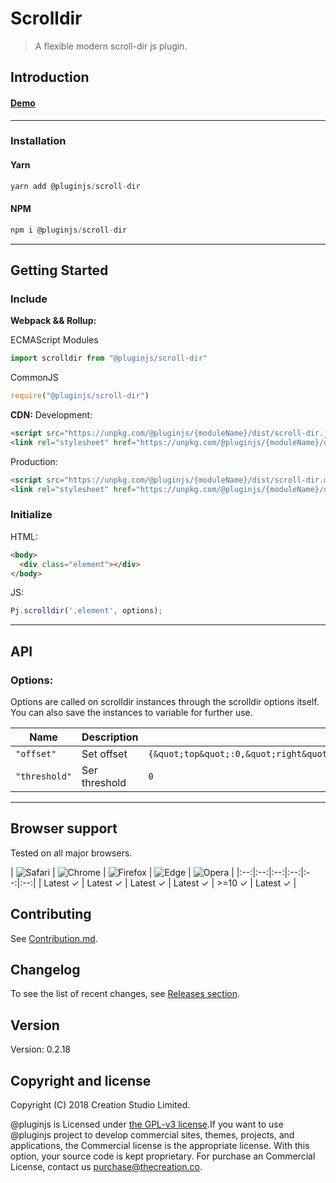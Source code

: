 # Scrolldir
> A flexible modern scroll-dir js plugin.
## Introduction

#### [Demo]()
---
### Installation

#### Yarn
```javascript
yarn add @pluginjs/scroll-dir
```
#### NPM
```javascript
npm i @pluginjs/scroll-dir
```
---

## Getting Started
### Include
**Webpack && Rollup:**

ECMAScript Modules
```javascript
import scrolldir from "@pluginjs/scroll-dir"
```

CommonJS
```javascript
require("@pluginjs/scroll-dir")
```

**CDN:**
Development:
```html
<script src="https://unpkg.com/@pluginjs/{moduleName}/dist/scroll-dir.js"></script>
<link rel="stylesheet" href="https://unpkg.com/@pluginjs/{moduleName}/dist/scroll-dir.css">
```
Production:
```html
<script src="https://unpkg.com/@pluginjs/{moduleName}/dist/scroll-dir.min.js"></script>
<link rel="stylesheet" href="https://unpkg.com/@pluginjs/{moduleName}/dist/scroll-dir.min.css">
```

### Initialize
HTML:
```html
<body>
  <div class="element"></div>
</body>
```
JS:
```javascript
Pj.scrolldir('.element', options);
```
---
## API

### Options:
Options are called on scrolldir instances through the scrolldir options itself.
You can also save the instances to variable for further use.

Name | Description | Default
-----|--------------|-----
`"offset"` | Set offset | `{&quot;top&quot;:0,&quot;right&quot;:0,&quot;bottom&quot;:0,&quot;left&quot;:0}`
`"threshold"` | Ser threshold | `0`




---

## Browser support

Tested on all major browsers.

| <img src="https://raw.githubusercontent.com/alrra/browser-logos/master/src/safari/safari_32x32.png" alt="Safari"> | <img src="https://raw.githubusercontent.com/alrra/browser-logos/master/src/chrome/chrome_32x32.png" alt="Chrome"> | <img src="https://raw.githubusercontent.com/alrra/browser-logos/master/src/firefox/firefox_32x32.png" alt="Firefox"> | <img src="https://raw.githubusercontent.com/alrra/browser-logos/master/src/edge/edge_32x32.png" alt="Edge"> | <img src="https://raw.githubusercontent.com/alrra/browser-logos/master/src/opera/opera_32x32.png" alt="Opera"> |
|:--:|:--:|:--:|:--:|:--:|:--:|
| Latest ✓ | Latest ✓ | Latest ✓ | Latest ✓ | >=10 ✓ | Latest ✓ |

## Contributing
See [Contribution.md](Contribution.md).

## Changelog
To see the list of recent changes, see [Releases section](https://github.com/plugin/plugin.js/releases).

## Version
Version: 0.2.18

## Copyright and license
Copyright (C) 2018 Creation Studio Limited.

@pluginjs is Licensed under [the GPL-v3 license](LICENSE).If you want to use @pluginjs project to develop commercial sites, themes, projects, and applications, the Commercial license is the appropriate license. With this option, your source code is kept proprietary. For purchase an Commercial License, contact us purchase@thecreation.co.
